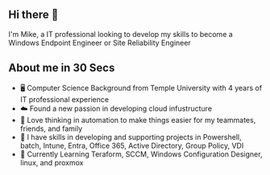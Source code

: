 ## Hi there 👋
I'm Mike, a IT professional looking to develop my skills to become a Windows Endpoint Engineer or Site Reliability Engineer

## About me in 30 Secs
- 🖥️ Computer Science Background from Temple University with 4 years of IT professional experience
- ☁️ Found a new passion in developing cloud infustructure
- 🤖 Love thinking in automation to make things easier for my teammates, friends, and family
- 🔨 I have skills in developing and supporting projects in Powershell, batch, Intune, Entra, Office 365, Active Directory, Group Policy, VDI
- 🌱 Currently Learning Teraform, SCCM, Windows Configuration Designer, linux, and proxmox


<!--
**themikemanalo/themikemanalo** is a ✨ _special_ ✨ repository because its `README.md` (this file) appears on your GitHub profile.

Add Emoji with win + .

Here are some ideas to get you started:

- 🔭 I’m currently working on ...
- 🌱 I’m currently learning ...
- 👯 I’m looking to collaborate on ...
- 🤔 I’m looking for help with ...
- 💬 Ask me about ...
- 📫 How to reach me: ...
- 😄 Pronouns: ...
- ⚡ Fun fact: ...
-->
